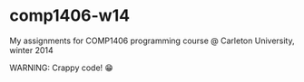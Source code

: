 comp1406-w14
============

My assignments for COMP1406 programming course @ Carleton University, winter 2014

WARNING: Crappy code! :grin:
